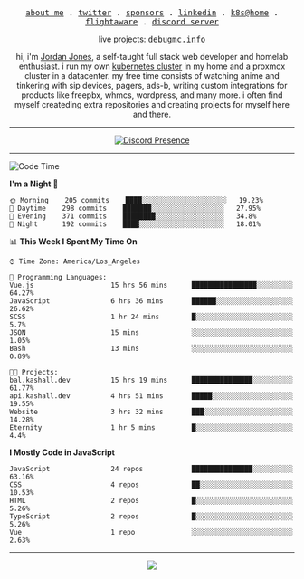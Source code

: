 <p align="center">
  <samp>
    <a href="https://jordanjones.org/">about me</a> .
    <a href="https://twitter.com/kashalls">twitter</a> .
    <a href="https://github.com/sponsors/kashalls">sponsors</a> .
    <a href="https://linkedin.com/in/jordpjones">linkedin</a> .
    <a href="https://github.com/kashalls/home-cluster">k8s@home</a> .
    <a href="https://flightaware.com/adsb/stats/user/kashalls">flightaware</a> .
    <a href="https://discord.gg/ctgrp8k">discord server</a>
  </samp>
</p>

<p align="center">
  live projects: 
  <samp>
    <a href="https://debugmc.info">debugmc.info</a>
  </samp>
</p>

<p align="center">hi, i'm <a href="https://jordanjones.org/">Jordan Jones</a>, a self-taught full stack web developer and homelab enthusiast. i run my own <a href="https://github.com/kashalls/home-cluster">kubernetes cluster</a> in my home and a proxmox cluster in a datacenter. my free time consists of watching anime and tinkering with sip devices, pagers, ads-b, writing custom integrations for products like freepbx, whmcs, wordpress, and many more. i often find myself createding extra repositories and creating projects for myself here and there. </p>

---
<div align="center">

[![Discord Presence](https://lanyard.cnrad.dev/api/201077739589992448)](https://discord.com/users/201077739589992448)

</div>

---

<!--START_SECTION:waka-->
![Code Time](http://img.shields.io/badge/Code%20Time-1%2C115%20hrs%2026%20mins-blue)

**I'm a Night 🦉** 

```text
🌞 Morning    205 commits    ████░░░░░░░░░░░░░░░░░░░░░   19.23% 
🌆 Daytime    298 commits    ███████░░░░░░░░░░░░░░░░░░   27.95% 
🌃 Evening    371 commits    ████████░░░░░░░░░░░░░░░░░   34.8% 
🌙 Night      192 commits    ████░░░░░░░░░░░░░░░░░░░░░   18.01%

```


📊 **This Week I Spent My Time On** 

```text
⌚︎ Time Zone: America/Los_Angeles

💬 Programming Languages: 
Vue.js                   15 hrs 56 mins      ████████████████░░░░░░░░░   64.27% 
JavaScript               6 hrs 36 mins       ██████░░░░░░░░░░░░░░░░░░░   26.62% 
SCSS                     1 hr 24 mins        █░░░░░░░░░░░░░░░░░░░░░░░░   5.7% 
JSON                     15 mins             ░░░░░░░░░░░░░░░░░░░░░░░░░   1.05% 
Bash                     13 mins             ░░░░░░░░░░░░░░░░░░░░░░░░░   0.89%

🐱‍💻 Projects: 
bal.kashall.dev          15 hrs 19 mins      ███████████████░░░░░░░░░░   61.77% 
api.kashall.dev          4 hrs 51 mins       █████░░░░░░░░░░░░░░░░░░░░   19.55% 
Website                  3 hrs 32 mins       ███░░░░░░░░░░░░░░░░░░░░░░   14.28% 
Eternity                 1 hr 5 mins         █░░░░░░░░░░░░░░░░░░░░░░░░   4.4%

```

**I Mostly Code in JavaScript** 

```text
JavaScript               24 repos            ███████████████░░░░░░░░░░   63.16% 
CSS                      4 repos             ██░░░░░░░░░░░░░░░░░░░░░░░   10.53% 
HTML                     2 repos             █░░░░░░░░░░░░░░░░░░░░░░░░   5.26% 
TypeScript               2 repos             █░░░░░░░░░░░░░░░░░░░░░░░░   5.26% 
Vue                      1 repo              ░░░░░░░░░░░░░░░░░░░░░░░░░   2.63%

```



<!--END_SECTION:waka-->

---

<p align="center">
  <a href="https://github.com/sponsors/kashalls">
    <img src='https://cdn.jsdelivr.net/gh/kashalls/kashalls/sponsors/sponsors.svg'/>
  </a>
</p>
